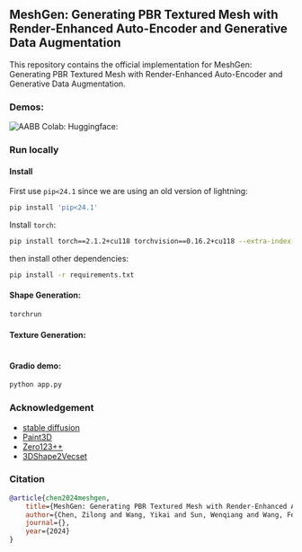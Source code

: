 ## MeshGen: Generating PBR Textured Mesh with Render-Enhanced Auto-Encoder and Generative Data Augmentation


This repository contains the official implementation for MeshGen: Generating PBR Textured Mesh with Render-Enhanced Auto-Encoder and Generative Data Augmentation.


### Demos:
![AABB](https://img.shields.io/badge/Brave-FB542B?style=for-the-badge&logo=Brave&logoColor=white)
Colab:
Huggingface:


### Run locally
#### Install
First use `pip<24.1` since we are using an old version of lightning:
```bash
pip install 'pip<24.1'
```
Install `torch`:
```bash
pip install torch==2.1.2+cu118 torchvision==0.16.2+cu118 --extra-index-url https://download.pytorch.org/whl/cu118
```
then install other dependencies:
```bash
pip install -r requirements.txt
```

#### Shape Generation:
```bash
torchrun
```

#### Texture Generation:
```bash
```

#### Gradio demo:
```bash
python app.py
```

### Acknowledgement
- [stable diffusion]()
- [Paint3D]()
- [Zero123++]()
- [3DShape2Vecset]()

### Citation
```bibtex
@article{chen2024meshgen,
    title={MeshGen: Generating PBR Textured Mesh with Render-Enhanced Auto-Encoder and Generative Data Augmentation},
    author={Chen, Zilong and Wang, Yikai and Sun, Wenqiang and Wang, Feng and Liu, Huaping},
    journal={},
    year={2024}
}
```

